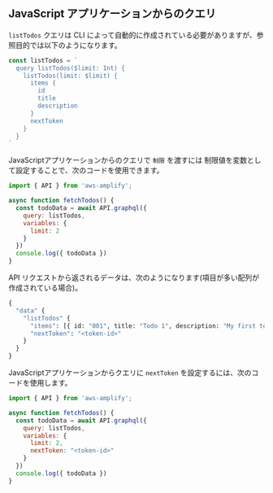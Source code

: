 ## JavaScript アプリケーションからのクエリ

`listTodos` クエリは CLI によって自動的に作成されている必要がありますが、参照目的では以下のようになります。

```js
const listTodos = `
  query listTodos($limit: Int) {
    listTodos(limit: $limit) {
      items {
        id
        title
        description
      }
      nextToken
    }
  }
`
```

JavaScriptアプリケーションからのクエリで `制限` を渡すには 制限値を変数として設定することで、次のコードを使用できます。

```js
import { API } from 'aws-amplify';

async function fetchTodos() {
  const todoData = await API.graphql({
    query: listTodos,
    variables: {
      limit: 2
    }
  })
  console.log({ todoData })
}
```

API リクエストから返されるデータは、次のようになります(項目が多い配列が作成されている場合)。

```graphql
{
  "data" {
    "listTodos" {
      "items": [{ id: "001", title: "Todo 1", description: "My first todo" }],
      "nextToken": "<token-id>"
    }
  }
}
```

JavaScriptアプリケーションからクエリに `nextToken` を設定するには、次のコードを使用します。

```js
import { API } from 'aws-amplify';

async function fetchTodos() {
  const todoData = await API.graphql({
    query: listTodos,
    variables: {
      limit: 2,
      nextToken: "<token-id>"
    }
  })
  console.log({ todoData })
}
```